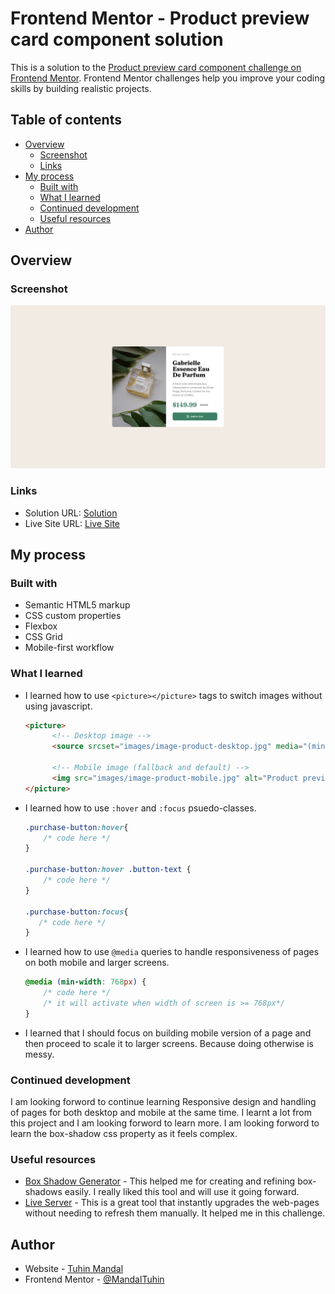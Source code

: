 # Frontend Mentor - Product preview card component solution

This is a solution to the [Product preview card component challenge on Frontend Mentor](https://www.frontendmentor.io/challenges/product-preview-card-component-GO7UmttRfa). Frontend Mentor challenges help you improve your coding skills by building realistic projects. 

## Table of contents

- [Overview](#overview)
  - [Screenshot](#screenshot)
  - [Links](#links)
- [My process](#my-process)
  - [Built with](#built-with)
  - [What I learned](#what-i-learned)
  - [Continued development](#continued-development)
  - [Useful resources](#useful-resources)
- [Author](#author)



## Overview

### Screenshot

![](./screenshot.png)

### Links

- Solution URL: [Solution](https://your-solution-url.com)
- Live Site URL: [Live Site](https://product-card-demo-tm.netlify.app/)

## My process

### Built with

- Semantic HTML5 markup
- CSS custom properties
- Flexbox
- CSS Grid
- Mobile-first workflow

### What I learned

- I learned how to use `<picture></picture>` tags to switch images without using javascript.
    ```html
    <picture>
          <!-- Desktop image -->
          <source srcset="images/image-product-desktop.jpg" media="(min-width: 768px)" class="desktop-img">
  
          <!-- Mobile image (fallback and default) -->
          <img src="images/image-product-mobile.jpg" alt="Product preview" height="auto" width="100%"/>
    </picture>
    ```

- I learned how to use `:hover` and `:focus` psuedo-classes.
    ```css
    .purchase-button:hover{
        /* code here */
    }

    .purchase-button:hover .button-text {
        /* code here */
    }

    .purchase-button:focus{
       /* code here */
    }

    ```
- I learned how to use `@media` queries to handle responsiveness of pages on both mobile and larger screens.

    ```css
    @media (min-width: 768px) {
        /* code here */
        /* it will activate when width of screen is >= 768px*/
    }

    ```


- I learned that I should focus on building mobile version of a page and then proceed to scale it to larger screens. Because doing otherwise is messy.



### Continued development

I am looking forword to continue learning Responsive design and handling of pages for both desktop and mobile at the same time. I learnt a lot from this project and I am looking forword to learn more. I am looking forword to learn the box-shadow css property as it feels complex.

### Useful resources

- [Box Shadow Generator](https://cssgenerator.org/box-shadow-css-generator.html) - This helped me for creating and refining box-shadows easily. I really liked this tool and will use it going forward.
- [Live Server](https://ritwickdey.github.io/vscode-live-server/docs/settings.html) - This is a great tool that instantly upgrades the web-pages without needing to refresh them manually. It helped me in this challenge.

## Author

- Website - [Tuhin Mandal](https://github.com/MandalTuhin)
- Frontend Mentor - [@MandalTuhin](https://www.frontendmentor.io/profile/MandalTuhin)

